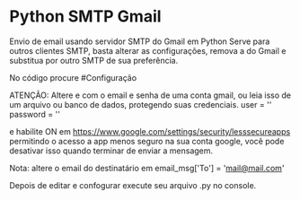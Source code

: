 # Python SMTP Gmail
Envio de email usando servidor SMTP do Gmail em Python 
Serve para outros clientes SMTP, basta alterar as configurações, remova a do Gmail e substitua por outro SMTP de sua preferência.

No código procure #Configuração

ATENÇÃO: Altere <user> e <password> com o email e senha de uma conta gmail, ou leia isso de um arquivo ou banco de dados, protegendo suas credenciais.
user = '<user>'
password = '<password>'
 
e habilite ON em https://www.google.com/settings/security/lesssecureapps permitindo o acesso a app menos seguro na sua conta google, você pode desativar isso quando terminar de enviar a mensagem.

Nota: altere o email do destinatário em
email_msg['To'] = '<mail@mail.com>'


Depois de editar e confogurar execute seu arquivo .py no console.
